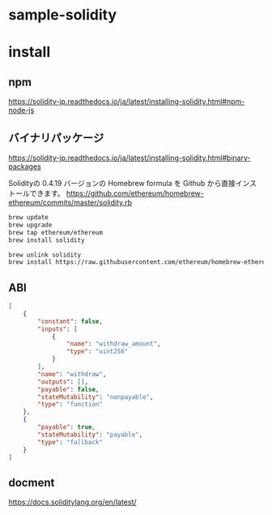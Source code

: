 # sample-solidity


# install

## npm

https://solidity-jp.readthedocs.io/ja/latest/installing-solidity.html#npm-node-js

## バイナリパッケージ

https://solidity-jp.readthedocs.io/ja/latest/installing-solidity.html#binary-packages

Solidityの 0.4.19 バージョンの Homebrew formula を Github から直接インストールできます。
https://github.com/ethereum/homebrew-ethereum/commits/master/solidity.rb


```sh
brew update
brew upgrade
brew tap ethereum/ethereum
brew install solidity
```

```sh
brew unlink solidity
brew install https://raw.githubusercontent.com/ethereum/homebrew-ethereum/799d020069f92d714eb7d3070ff480ab9222c4f8/solidity.rb
```


## ABI

```json
[
	{
		"constant": false,
		"inputs": [
			{
				"name": "withdraw_amount",
				"type": "uint256"
			}
		],
		"name": "withdraw",
		"outputs": [],
		"payable": false,
		"stateMutability": "nonpayable",
		"type": "function"
	},
	{
		"payable": true,
		"stateMutability": "payable",
		"type": "fallback"
	}
]
```

## docment

https://docs.soliditylang.org/en/latest/
